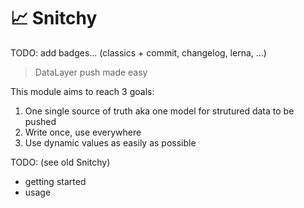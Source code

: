 # 📈 Snitchy

TODO: add badges… (classics + commit, changelog, lerna, …)

> DataLayer push made easy

This module aims to reach 3 goals:

1. One single source of truth aka one model for strutured data to be pushed
2. Write once, use everywhere
3. Use dynamic values  as easily as possible

TODO: (see old Snitchy)

- getting started
- usage
